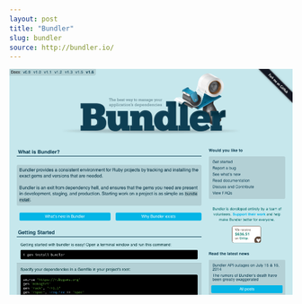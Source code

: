 ```yaml
---
layout: post
title: "Bundler"
slug: bundler
source: http://bundler.io/
---
```


<img src="/screenshots/bundler.png">
